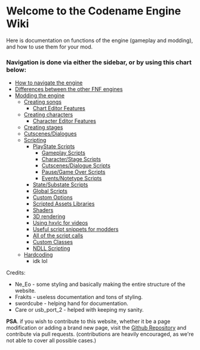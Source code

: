 # Welcome to the Codename Engine Wiki
Here is documentation on functions of the engine (gameplay and modding), and how to use them for your mod.

### Navigation is done via either the sidebar, or by using this chart below:
- <a href="./navigation.md">How to navigate the engine</a>
- <a href="./differences.md">Differences between the other FNF engines</a>
- <a href="./modding/index.md">Modding the engine</a>
    - <a href="./modding/songs/index.md">Creating songs</a>
        - <a href="./modding/songs/editor-features.md">Chart Editor Features</a>
    - <a href="./modding/characters/index.md">Creating characters</a>
        - <a href="./modding/characters/editor-features.md">Character Editor Features</a>
    - <a href="./modding/stages.md">Creating stages</a>
    - <a href="./modding/cutscenes-dialogues.md">Cutscenes/Dialogues</a>
    - <a href="./modding/scripting/index.md">Scripting</a>
        - <a href="./modding/scripting/playstate-scripts/index.md">PlayState Scripts</a>
            - <a href="./modding/scripting/playstate-scripts/gameplay-scripts.md">Gameplay Scripts</a>
            - <a href="./modding/scripting/playstate-scripts/character-stage-scripts.md">Character/Stage Scripts</a>
            - <a href="./modding/scripting/playstate-scripts/cutscenes-dialogue-scripts.md">Cutscenes/Dialogue Scripts</a>
            - <a href="./modding/scripting/playstate-scripts/Pause or Game Over Scripts.md">Pause/Game Over Scripts</a>
            - <a href="./modding/scripting/playstate-scripts/events-notetypes-scripts.md">Events/Notetype Scripts</a>
        - <a href="./modding/scripting/state-substate-scripts.md">State/Substate Scripts</a>
        - <a href="./modding/scripting/global-scripts.md">Global Scripts</a>
        - <a href="./modding/scripting/custom-options.md">Custom Options</a>
        - <a href="./modding/scripting/scripted-assets-libraries.md">Scripted Assets Libraries</a>
        - <a href="./modding/scripting/shaders.md">Shaders</a>
        - <a href="./modding/scripting/3d-rendering.md">3D rendering</a>
        - <a href="./modding/scripting/hxvlc.md">Using hxvlc for videos</a>
        - <a href="./modding/scripting/script-snippets.md">Useful script snippets for modders</a>
        - <a href="./modding/scripting/script-calls.md">All of the script calls</a>
        - <a href="./modding/scripting/custom-classes.md">Custom Classes</a>
        - <a href="./modding/scripting/ndll-scripting.md">NDLL Scripting</a>
    - <a href="./modding/hardcoding/index.md">Hardcoding</a>
        - idk lol


Credits:
- Ne_Eo - some styling and basically making the entire structure of the website.
- Frakits - useless documentation and tons of styling.
- swordcube - helping hand for documentation.
- Care or usb_port_2 - helped with keeping my sanity.

**PSA**. if you wish to contribute to this website, whether it be a page modification or adding a brand new page, visit the <a href="https://github.com/FNF-CNE-Devs/FNF-CNE-Devs.github.io">Github Repository</a> and contribute via pull requests. (contributions are heavily encouraged, as we're not able to cover all possible cases.)